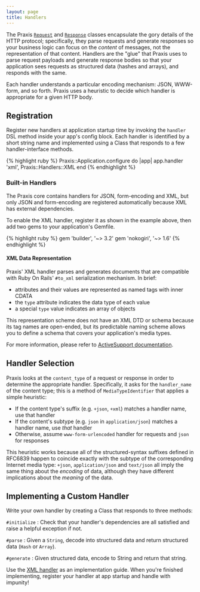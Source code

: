 ```yaml
---
layout: page
title: Handlers
---
```

The Praxis [`Request`](../requests/) and [`Response`](../responses/) classes encapsulate the gory
details of the HTTP protocol; specifically, they parse requests and generate responses so your
business logic can focus on the _content_ of messages, not the representation of that content.
Handlers are the "glue" that Praxis uses to parse request payloads and generate response bodies
so that your application sees requests as structured data (hashes and arrays), and responds with
the same.

Each handler understands a particular encoding mechanism: JSON, WWW-form, and so forth.
Praxis uses a heuristic to decide which handler is appropriate for a given HTTP body.

## Registration

Register new handlers at application startup time by invoking the `handler` DSL method inside
your app's config block. Each handler is identified by a short string name and implemented
using a Class that responds to a few handler-interface methods.

{% highlight ruby %}
Praxis::Application.configure do |app|
  app.handler 'xml', Praxis::Handlers::XML
end
{% endhighlight %}

### Built-in Handlers

The Praxis core contains handlers for JSON, form-encoding and XML, but only JSON and form-encoding
are registered automatically because XML has external dependencies.

To enable the XML handler, register it as shown in the example above, then add two gems to
your application's Gemfile.

{% highlight ruby %}
gem 'builder', '~> 3.2'
gem 'nokogiri', '~> 1.6'
{% endhighlight %}

#### XML Data Representation

Praxis' XML handler parses and generates documents that are compatible with Ruby On Rails'
`#to_xml` serialization mechanism. In brief:

* attributes and their values are represented as named tags with inner CDATA
* the `type` attribute indicates the data type of each value
* a special `type` value indicates an array of objects

This representation scheme does not have an XML DTD or schema because its tag names are open-ended,
but its predictable naming scheme allows you to define a schema that covers your application's
media types.

For more information, please refer to [ActiveSupport documentation](http://api.rubyonrails.org/classes/ActiveModel/Serializers/Xml.html#method-i-to_xml).

## Handler Selection

Praxis looks at the `content_type` of a request or response in order to determine the appropriate
handler. Specifically, it asks for the `handler_name` of the content type; this is a method of
`MediaTypeIdentifier` that applies a simple heuristic:

*  If the content type's suffix (e.g. `+json`, `+xml`) matches a handler name, use that handler
*  If the content's subtype (e.g. `json` in `application/json`) matches a handler name, use _that_ handler
*  Otherwise, assume `www-form-urlencoded` handler for requests and `json` for responses

This heuristic works because all of the structured-syntax suffixes defined in RFC6839 happen
to coincide exactly with the subtype of the corresponding Internet media type: `+json`,
`application/json` and `text/json` all imply the same thing about the _encoding_ of data, although
they have different implications about the _meaning_ of the data.

## Implementing a Custom Handler

Write your own handler by creating a Class that responds to three methods:

`#initialize`
: Check that your handler's dependencies are all satisfied and raise a helpful exception if not.

`#parse`
: Given a `String`, decode into structured data and return structured data (`Hash` or `Array`).

`#generate`
: Given structured data, encode to String and return that string.

Use the [XML handler](https://github.com/rightscale/praxis/blob/master/lib/praxis/handlers/xml.rb)
as an implementation guide. When you're finished implementing, register your handler at app startup
and handle with impunity!
